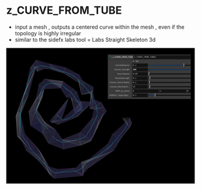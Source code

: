 # z_CURVE_FROM_TUBE
- input a mesh , outputs a centered curve within the mesh , even if the topology is highly irregular
- similar to the sidefx labs tool = Labs Straight Skeleton 3d  

![z_CURVE_FROM_TUBE](/hip/z_CURVE_FROM_TUBE/z_CURVE_FROM_TUBE.jpg?raw=true "z_CAM_ISOMETRIC")


